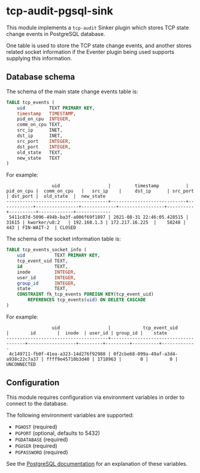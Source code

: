 # tcp-audit-pgsql-sink

This module implements a `tcp-audit` Sinker plugin which stores TCP state change events in PostgreSQL database.

One table is used to store the TCP state change events, and another stores related socket information if the Eventer plugin being used supports supplying this information.

## Database schema

The schema of the main state change events table is:

```sql
TABLE tcp_events (
	uid         TEXT PRIMARY KEY,
	timestamp   TIMESTAMP,
	pid_on_cpu  INTEGER,
	comm_on_cpu TEXT,
	src_ip      INET,
	dst_ip      INET,
	src_port    INTEGER,
	dst_port    INTEGER,
	old_state   TEXT,
	new_state   TEXT
)
```

For example:

```
                 uid                  |         timestamp          | pid_on_cpu |  comm_on_cpu   |   src_ip    |     dst_ip      | src_port | dst_port |  old_state  |  new_state  
--------------------------------------+----------------------------+------------+----------------+-------------+-----------------+----------+----------+-------------+-------------
 5411c87d-5096-494b-ba3f-a006f69f1897 | 2021-08-31 22:46:05.428515 |      31615 | kworker/u8:2   | 192.168.1.3 | 172.217.16.225  |    58248 |      443 | FIN-WAIT-2  | CLOSED
```

The schema of the socket information table is:

```sql
TABLE tcp_events_socket_info (
	uid           TEXT PRIMARY KEY,
	tcp_event_uid TEXT,
	id            TEXT,
	inode         INTEGER,
	user_id       INTEGER,
	group_id      INTEGER,
	state         TEXT,	
	CONSTRAINT fk_tcp_events FOREIGN KEY(tcp_event_uid) 
		REFERENCES tcp_events(uid) ON DELETE CASCADE
)
```

For example:

```
                 uid                  |            tcp_event_uid             |        id        |  inode  | user_id | group_id |    state    
--------------------------------------+--------------------------------------+------------------+---------+---------+----------+-------------
 4c149711-fb0f-41ea-a323-14d276f92988 | 0f2cbe68-099a-49af-a3d4-a938c22c7a37 | ffff9e45710b3d40 | 1718963 |       0 |        0 | UNCONNECTED
```

## Configuration

This module requires configuration via environment variables in order to connect to the database.

The following environment variables are supported:

- `PGHOST` (required)
- `PGPORT` (optional, defaults to 5432)
- `PGDATABASE` (required)
- `PGUSER` (required)
- `PGPASSWORD` (required)

See the [PostgreSQL documentation](https://www.postgresql.org/docs/current/libpq-envars.html) for an explanation of these variables.